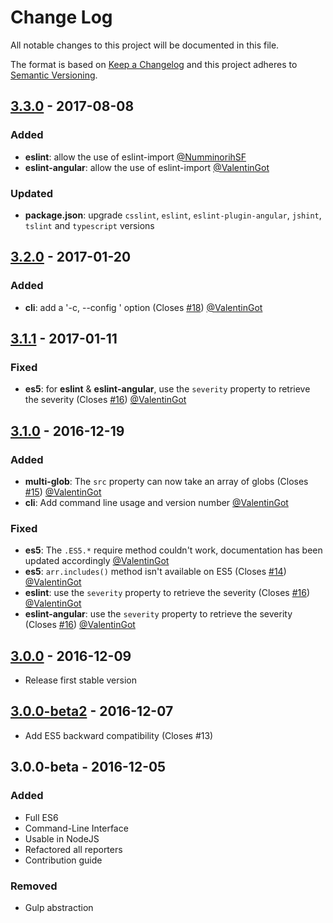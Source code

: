 # Change Log

All notable changes to this project will be documented in this file.

The format is based on [Keep a Changelog](http://keepachangelog.com/) 
and this project adheres to [Semantic Versioning](http://semver.org/).

## [3.3.0](https://github.com/groupe-sii/sonar-web-frontend-reporters/compare/3.2.0...3.3.0) - 2017-08-08

### Added

- **eslint**: allow the use of eslint-import [@NumminorihSF]
- **eslint-angular**: allow the use of eslint-import [@ValentinGot]

### Updated

- **package.json**: upgrade `csslint`, `eslint`, `eslint-plugin-angular`, `jshint`, `tslint` and `typescript` versions

## [3.2.0](https://github.com/groupe-sii/sonar-web-frontend-reporters/compare/3.1.1...3.2.0) - 2017-01-20

### Added

- **cli**: add a '-c, --config <path>' option (Closes [#18](https://github.com/groupe-sii/sonar-web-frontend-reporters/issues/18)) [@ValentinGot]

## [3.1.1](https://github.com/groupe-sii/sonar-web-frontend-reporters/compare/3.1.0...3.1.1) - 2017-01-11

### Fixed

- **es5**: for **eslint** & **eslint-angular**, use the `severity` property to retrieve the severity (Closes [#16](https://github.com/groupe-sii/sonar-web-frontend-reporters/issues/16)) [@ValentinGot]

## [3.1.0](https://github.com/groupe-sii/sonar-web-frontend-reporters/compare/3.0.0...3.1.0) - 2016-12-19

### Added

- **multi-glob**: The `src` property can now take an array of globs (Closes [#15](https://github.com/groupe-sii/sonar-web-frontend-reporters/issues/15)) [@ValentinGot]
- **cli**: Add command line usage and version number [@ValentinGot]

### Fixed

- **es5**: The `.ES5.*` require method couldn't work, documentation has been updated accordingly [@ValentinGot]
- **es5**: `arr.includes()` method isn't available on ES5 (Closes [#14](https://github.com/groupe-sii/sonar-web-frontend-reporters/issues/14)) [@ValentinGot]
- **eslint**: use the `severity` property to retrieve the severity (Closes [#16](https://github.com/groupe-sii/sonar-web-frontend-reporters/issues/16)) [@ValentinGot]
- **eslint-angular**: use the `severity` property to retrieve the severity (Closes [#16](https://github.com/groupe-sii/sonar-web-frontend-reporters/issues/16)) [@ValentinGot]

## [3.0.0](https://github.com/groupe-sii/sonar-web-frontend-reporters/compare/3.0.0-beta2...3.0.0) - 2016-12-09

- Release first stable version

## [3.0.0-beta2](https://github.com/groupe-sii/sonar-web-frontend-reporters/compare/3.0.0-beta...3.0.0-beta2) - 2016-12-07

- Add ES5 backward compatibility (Closes #13)

## 3.0.0-beta - 2016-12-05

### Added

- Full ES6
- Command-Line Interface
- Usable in NodeJS
- Refactored all reporters
- Contribution guide

### Removed

- Gulp abstraction

[@ValentinGot]: https://github.com/ValentinGot
[@liollury]: https://github.com/liollury
[@NumminorihSF]: https://github.com/NumminorihSF
